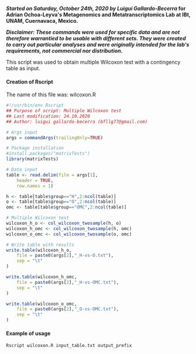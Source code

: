 ***Started on Saturday, October 24th, 2020 by Luigui Gallardo-Becerra* for Adrian Ochoa-Leyva's Metagenomics and Metatranscriptomics Lab at IBt, UNAM, Cuernavaca, Mexico.**

***Disclaimer: These commands were used for specific data and are not therefore warrantied to be usable with different sets. They were created to carry out particular analyses and were originally intended for the lab's requirements, not commercial nor distribution.***

This script was used to obtain multiple Wilcoxon test with a contingency table as input.

#### Creation of Rscript

The name of this file was: wilcoxon.R

```R
#!/usr/bin/env Rscript
## Purpose of script: Multiple Wilcoxon test
## Last modification: 24.10.2020
## Author: luigui gallardo-becerra (bfllg77@gmail.com)

# Args input
args = commandArgs(trailingOnly=TRUE)

# Package installation
#install.packages("matrixTests")
library(matrixTests)

# Data input
table <- read.delim(file = args[1],
    header = TRUE,
    row.names = 1)

h <- table[table$group=="H",2:ncol(table)]
o <- table[table$group=="O",2:ncol(table)]
omc <- table[table$group=="OMC",2:ncol(table)]

# Multiple Wilcoxon test
wilcoxon_h_o <- col_wilcoxon_twosample(h, o)
wilcoxon_h_omc <- col_wilcoxon_twosample(h, omc)
wilcoxon_o_omc <- col_wilcoxon_twosample(o, omc)

# Write table with results
write.table(wilcoxon_h_o,
    file = paste0(args[2],"_H-vs-O.txt"),
    sep = "\t"
)

write.table(wilcoxon_h_omc,
    file = paste0(args[2],"_H-vs-OMC.txt"),
    sep = "\t"
)

write.table(wilcoxon_o_omc,
    file = paste0(args[2],"_O-vs-OMC.txt"),
    sep = "\t"
)
```

#### Example of usage

```bash
Rscript wilcoxon.R input_table.txt output_prefix
```